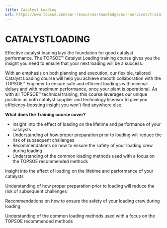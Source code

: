 ```yaml
---
title: Catalyst Loading
url: https://www.topsoe.com/our-resources/knowledge/our-services/training/catalyst-loadinghslangen#main-content
---
```


# CATALYSTLOADING

Effective catalyst loading lays the foundation for good catalyst performance. The TOPSOE™ Catalyst Loading training course gives you the insight you need to ensure that your next loading will be a success.

With an emphasis on both planning and execution, our flexible, tailored Catalyst Loading course will help you achieve smooth collaboration with the TOPSOE™ Engineer to ensure safe and efficient loadings with minimal delays and with maximum performance, once your plant is operational. As with all TOPSOE™ technical training, this course leverages our unique position as both catalyst supplier and technology licensor to give you efficiency-boosting insight you won’t find anywhere else.

**What does the Training course cover?**

- Insight into the effect of loading on the lifetime and performance of your catalysts
- Understanding of how proper preparation prior to loading will reduce the risk of subsequent challenges
- Recommendations on how to ensure the safety of your loading crew during loading
- Understanding of the common loading methods used with a focus on the TOPSOE recommended methods

Insight into the effect of loading on the lifetime and performance of your catalysts

Understanding of how proper preparation prior to loading will reduce the risk of subsequent challenges

Recommendations on how to ensure the safety of your loading crew during loading

Understanding of the common loading methods used with a focus on the TOPSOE recommended methods